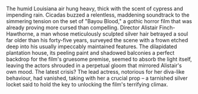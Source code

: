 The humid Louisiana air hung heavy, thick with the scent of cypress and impending rain.  Cicadas buzzed a relentless, maddening soundtrack to the simmering tension on the set of "Bayou Blood," a gothic horror film that was already proving more cursed than compelling.  Director Alistair Finch-Hawthorne, a man whose meticulously sculpted silver hair betrayed a soul far older than his forty-five years, surveyed the scene with a frown etched deep into his usually impeccably maintained features.  The dilapidated plantation house, its peeling paint and shadowed balconies a perfect backdrop for the film's gruesome premise, seemed to absorb the light itself, leaving the actors shrouded in a perpetual gloom that mirrored Alistair's own mood.  The latest crisis?  The lead actress, notorious for her diva-like behaviour, had vanished, taking with her a crucial prop – a tarnished silver locket said to hold the key to unlocking the film's terrifying climax.
